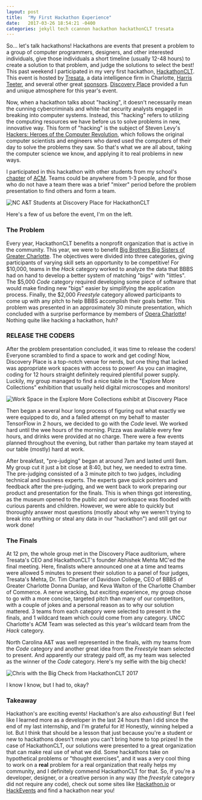 ```yaml
---
layout: post
title:  "My First Hackathon Experience"
date:   2017-03-26 18:54:21 -0400
categories: jekyll tech ccannon hackathon hackathonCLT tresata
---
```

So... let's talk hackathons! Hackathons are events that present a problem to a group of computer programmers, designers, and other interested individuals, give those
individuals a short timeline (usually 12-48 hours) to create a solution to that problem, and judge the solutions to select the best! This past weekend I participated
in my very first hackathon, [HackathonCLT](www.hackathonCLT.org). This event is hosted by [Tresata](http://www.tresata.com), a data intelligence firm in Charlotte,
[Harris Teeter](htpp://www.harristeeter.com), and several other great [sponsors](http://hackathonclt.org/sponsors-partners/). [Discovery Place](https://www.science.discoveryplace.org)
provided a fun and unique atmosphere for this year's event.

Now, when a hackathon talks about "hacking", it doesn't necessarily mean the cunning cybercriminals and white-hat security analysts engaged in breaking into computer systems. Instead,
this "hacking" refers to utilizing the computing resources we have before us to solve problems in new, innovative way. This form of "hacking" is the subject of Steven Levy's
[Hackers: Heroes of the Computer Revolution](http://www.stevenlevy.com/index.php/books/hackers), which follows the original computer scientists and engineers who dared used the computers
of their day to solve the problems they saw. So that's what we are all about, taking the computer science we know, and applying it to real problems in new ways.

I participated in this hackathon with other students from my school's [chapter](http://csacm.ncat.edu) of [ACM](http://www.acm.org/about-acm/about-the-acm-organization). Teams could be
anywhere from 1-3 people, and for those who do not have a team there was a brief "mixer" period before the problem presentation to find others and form a team.

![NC A&T Students at Discovery Place for HackathonCLT](https://c1.staticflickr.com/1/679/33671101705_12ddfbd205_z.jpg)

Here's a few of us before the event, I'm on the left.

### The Problem
Every year, HackathonCLT benefits a nonprofit organization that is active in the community. This year, we were to benefit [Big Brothers Big Sisters of Greater Charlotte](http://bbbscharlotte.org).
The objectives were divided into three categories, giving participants of varying skill sets an opportunity to be competitive! For $10,000, teams in the _Hack_ category worked to analyze the data
that BBBS had on hand to develop a better system of matching "bigs" with "littles". The $5,000 _Code_ category required developing some piece of software that would make finding new "bigs" easier by simplifying the application process. Finally, the $2,000 _Freestyle_ category allowed participants to come up with any pitch to help BBBS accomplish their goals better. This problem was presented in an approximately 30 minute presentation, which concluded with a surprise performance by members of [Opera Charlotte](https://www.operacarolina.org)! Nothing quite like hacking a hackathon, huh?

### RELEASE THE CODERS
After the problem presentation concluded, it was time to release the coders! Everyone scrambled to find a space to work and get coding! Now, Discovery Place is a top-notch venue for nerds, but
one thing that lacked was appropriate work spaces with access to power! As you can imagine, coding for 12 hours straight definitely required plentiful power supply. Luckily, my group managed to find a nice table in the "Explore More Collections" exhibition that usually held digital microscopes and monitors!

![Work Space in the Explore More Collections exhibit at Discovery Place](https://c1.staticflickr.com/4/3706/32827767814_28bb74aa85_z.jpg)

Then began a several hour long process of figuring out what exactly we were equipped to do, and a failed attempt on my behalf to master TensorFlow in 2 hours, we decided to go with the _Code_ level. We worked hard until the wee hours of the morning. Pizza was available every few hours, and drinks were provided at no charge. There were a few events planned throughout the evening, but
rather than partake my team stayed at our table (mostly) hard at work.

After breakfast, "pre-judging" began at around 7am and lasted until 9am. My group cut it just a bit close at 8:40, but hey, we needed to extra time. The pre-judging consisted of a 3 minute pitch to two judges, including technical and business experts. The experts gave quick pointers and feedback after the pre-judging, and we went back to work preparing our product and presentation for
the finals. This is when things got interesting, as the museum opened to the public and our workspace was flooded with curious parents and children. However, we were able to quickly but thoroughly answer most questions (mostly about why we weren't trying to break into anything or steal any data in our "hackathon") and still get our work done!

### The Finals

At 12 pm, the whole group met in the Discovery Place auditorium, where Tresata's CEO and HackathonCLT's founder Abhishek Mehta MC'ed the final meeting. Here, finalists where announced one at a time and teams were allowed 5 minutes to present their solution to a panel of four judges, Tresata's Mehta, Dr. Tim Chartier of Davidson College, CEO of BBBS of Greater Charlotte Donna Dunlap, and Keva Walton of the Charlotte Chamber of Commerce. A nerve wracking, but exciting experience, my group chose to go with a more concise, targeted pitch than many of our competitors, with a
couple of jokes and a personal reason as to why our solution mattered. 3 teams from each category were selected to present in the finals, and 1 wildcard team which could come from any category.
UNCC Charlotte's ACM Team was selected as this year's wildcard team from the _Hack_ category.

North Carolina A&T was well represented in the finals, with my teams from the _Code_ category and another great idea from the _Freestyle_ team selected to present. And apparently our strategy
paid off, as my team was selected as the winner of the _Code_ category. Here's my selfie with the big check!

![Chris with the Big Check from HackathonCLT 2017](https://c1.staticflickr.com/3/2895/33630189456_74bc03d91e_z.jpg)

I know I know, but I had to, okay?

### Takeaway

Hackathon's are exciting events! Hackathon's are also _exhausting_! But I feel like I learned more as a developer in the last 24 hours than I did since the end of my last internship, and I'm
grateful for it! Honestly, winning helped a lot. But I think that should be a lesson that just because you're a student or new to hackathons doesn't mean you can't bring home to top prizes!
In the case of HackathonCLT, our solutions were presented to a great organization that can make real use of what we did. Some hackathons take on hypothetical problems or "thought exercises",
and it was a very cool thing to work on a **real** problem for a real organization that really helps my community, and I definitely commend HackathonCLT for that. So, if you're a developer,
designer, or a creative person in any way (the _freestyle_ category did not require any code), check out some sites like [Hackathon.io](http://www.hackathon.io) or [HackEvents](http://www.hackevents.co) and find a hackathon near you!
